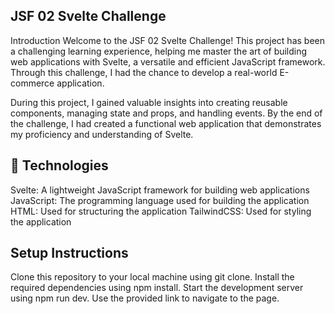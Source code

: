 ## JSF 02 Svelte Challenge

Introduction
Welcome to the JSF 02 Svelte Challenge! This project has been a challenging learning experience, helping me master the art of building web applications with Svelte, a versatile and efficient JavaScript framework. Through this challenge, I had the chance to develop a real-world E-commerce application.

During this project, I gained valuable insights into creating reusable components, managing state and props, and handling events. By the end of the challenge, I had created a functional web application that demonstrates my proficiency and understanding of Svelte.


## 🤖 Technologies
Svelte: A lightweight JavaScript framework for building web applications
JavaScript: The programming language used for building the application
HTML: Used for structuring the application
TailwindCSS: Used for styling the application


## Setup Instructions
Clone this repository to your local machine using git clone.
Install the required dependencies using npm install.
Start the development server using npm run dev.
Use the provided link to navigate to the page.
